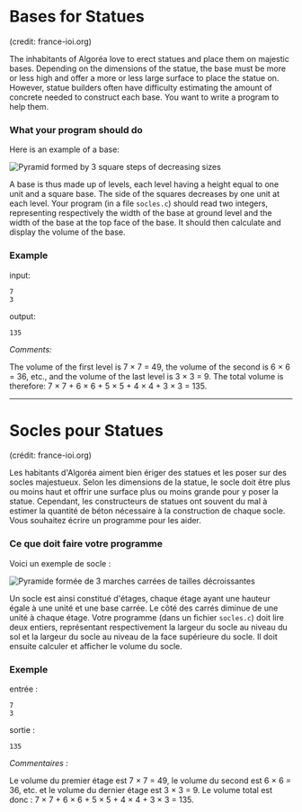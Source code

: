 # Bases for Statues
(credit: france-ioi.org)

The inhabitants of Algoréa love to erect statues and place them on majestic bases. Depending on the dimensions of the statue, the base must be more or less high and offer a more or less large surface to place the statue on. However, statue builders often have difficulty estimating the amount of concrete needed to construct each base. You want to write a program to help them.

### What your program should do

Here is an example of a base:

![Pyramid formed by 3 square steps of decreasing sizes](http://data.france-ioi.org/Task/cd03d2d9846da4acceaa4e13e1e19084/schema.png)

A base is thus made up of levels, each level having a height equal to one unit and a square base. The side of the squares decreases by one unit at each level.
Your program (in a file `socles.c`) should read two integers, representing respectively the width of the base at ground level and the width of the base at the top face of the base. It should then calculate and display the volume of the base.

### Example

input:
```
7
3
```

output:
```
135
```

*Comments:*

The volume of the first level is 7 × 7 = 49, the volume of the second is 6 × 6 = 36, etc., and the volume of the last level is 3 × 3 = 9. The total volume is therefore: 7 × 7 + 6 × 6 + 5 × 5 + 4 × 4 + 3 × 3 = 135.

--- 

# Socles pour Statues
(crédit: france-ioi.org)

Les habitants d'Algoréa aiment bien ériger des statues et les poser sur des socles majestueux. Selon les dimensions de la statue, le socle doit être plus ou moins haut et offrir une surface plus ou moins grande pour y poser la statue. Cependant, les constructeurs de statues ont souvent du mal à estimer la quantité de béton nécessaire à la construction de chaque socle. Vous souhaitez écrire un programme pour les aider.

### Ce que doit faire votre programme

Voici un exemple de socle :

![Pyramide formée de 3 marches carrées de tailles décroissantes](http://data.france-ioi.org/Task/cd03d2d9846da4acceaa4e13e1e19084/schema.png)

Un socle est ainsi constitué d'étages, chaque étage ayant une hauteur égale à une unité et une base carrée. Le côté des carrés diminue de une unité à chaque étage.
Votre programme (dans un fichier `socles.c`) doit lire deux entiers, représentant respectivement la largeur du socle au niveau du sol et la largeur du socle au niveau de la face supérieure du socle. Il doit ensuite calculer et afficher le volume du socle.

### Exemple

entrée :
```
7
3
```

sortie :
```
135
```

*Commentaires :*

Le volume du premier étage est 7 × 7 = 49, le volume du second est 6 × 6 = 36, etc. et le volume du dernier étage est 3 × 3 = 9. Le volume total est donc : 7 × 7 + 6 × 6 + 5 × 5 + 4 × 4 + 3 × 3 = 135.

